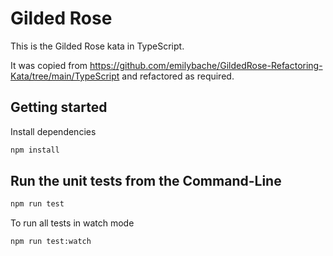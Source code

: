 # Gilded Rose

This is the Gilded Rose kata in TypeScript.

It was copied from https://github.com/emilybache/GildedRose-Refactoring-Kata/tree/main/TypeScript
and refactored as required.

## Getting started

Install dependencies

```sh
npm install
```

## Run the unit tests from the Command-Line

```sh
npm run test
```

To run all tests in watch mode

```sh
npm run test:watch
```


